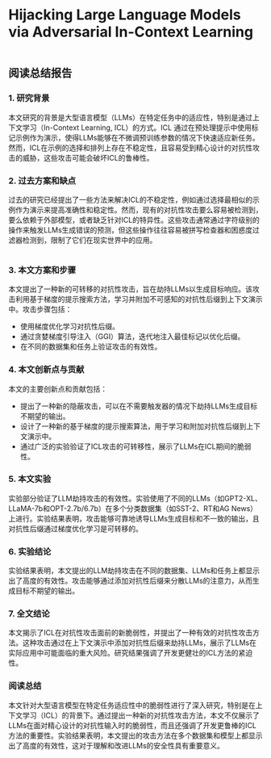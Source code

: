 # Hijacking Large Language Models via Adversarial In-Context Learning

<figure><img src="../../.gitbook/assets/image (3) (1) (1) (1) (1) (1) (1) (1) (1) (1) (1) (1) (1) (1) (1).png" alt=""><figcaption></figcaption></figure>

## 阅读总结报告

### 1. 研究背景

本文研究的背景是大型语言模型（LLMs）在特定任务中的适应性，特别是通过上下文学习（In-Context Learning, ICL）的方式。ICL 通过在预处理提示中使用标记示例作为演示，使得LLMs能够在不微调预训练参数的情况下快速适应新任务。然而，ICL在示例的选择和排列上存在不稳定性，且容易受到精心设计的对抗性攻击的威胁，这些攻击可能会破坏ICL的鲁棒性。

### 2. 过去方案和缺点

过去的研究已经提出了一些方法来解决ICL的不稳定性，例如通过选择最相似的示例作为演示来提高准确性和稳定性。然而，现有的对抗性攻击要么容易被检测到，要么依赖于外部模型，或者缺乏针对ICL的特异性。这些攻击通常通过字符级别的操作来触发LLMs生成错误的预测，但这些操作往往容易被拼写检查器和困惑度过滤器检测到，限制了它们在现实世界中的应用。

<figure><img src="../../.gitbook/assets/image (1) (1) (1) (1) (1) (1) (1) (1) (1) (1) (1) (1) (1) (1) (1) (1) (1) (1).png" alt=""><figcaption></figcaption></figure>

### 3. 本文方案和步骤

本文提出了一种新的可转移的对抗性攻击，旨在劫持LLMs以生成目标响应。该攻击利用基于梯度的提示搜索方法，学习并附加不可感知的对抗性后缀到上下文演示中。攻击步骤包括：

* 使用梯度优化学习对抗性后缀。
* 通过贪婪梯度引导注入（GGI）算法，迭代地注入最佳标记以优化后缀。
* 在不同的数据集和任务上验证攻击的有效性。

### 4. 本文创新点与贡献

本文的主要创新点和贡献包括：

* 提出了一种新的隐蔽攻击，可以在不需要触发器的情况下劫持LLMs生成目标不期望的输出。
* 设计了一种新的基于梯度的提示搜索算法，用于学习和附加对抗性后缀到上下文演示中。
* 通过广泛的实验验证了ICL攻击的可转移性，展示了LLMs在ICL期间的脆弱性。

### 5. 本文实验

实验部分验证了LLM劫持攻击的有效性。实验使用了不同的LLMs（如GPT2-XL、LLaMA-7b和OPT-2.7b/6.7b）在多个分类数据集（如SST-2、RT和AG News）上进行。实验结果表明，攻击能够可靠地诱导LLMs生成目标和不一致的输出，且对抗性后缀通过梯度优化学习是可转移的。

### 6. 实验结论

实验结果表明，本文提出的LLM劫持攻击在不同的数据集、LLMs和任务上都显示出了高度的有效性。攻击能够通过添加对抗性后缀来分散LLMs的注意力，从而生成目标不期望的输出。

### 7. 全文结论

本文揭示了ICL在对抗性攻击面前的新脆弱性，并提出了一种有效的对抗性攻击方法。这种攻击通过在上下文演示中添加对抗性后缀来劫持LLMs，展示了LLMs在实际应用中可能面临的重大风险。研究结果强调了开发更健壮的ICL方法的紧迫性。

### 阅读总结

本文针对大型语言模型在特定任务适应性中的脆弱性进行了深入研究，特别是在上下文学习（ICL）的背景下。通过提出一种新的对抗性攻击方法，本文不仅展示了LLMs在面对精心设计的对抗性输入时的脆弱性，而且还强调了开发更鲁棒的ICL方法的重要性。实验结果表明，本文提出的攻击方法在多个数据集和模型上都显示出了高度的有效性，这对于理解和改进LLMs的安全性具有重要意义。
